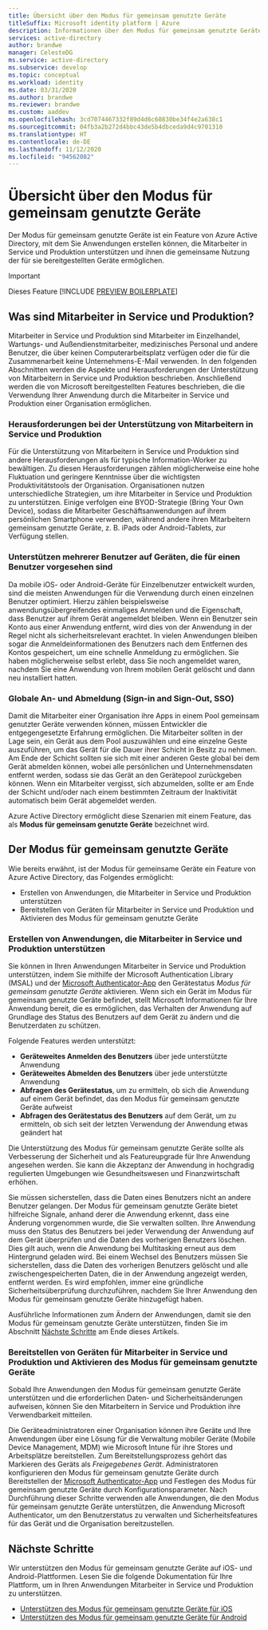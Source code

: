 ```yaml
---
title: Übersicht über den Modus für gemeinsam genutzte Geräte
titleSuffix: Microsoft identity platform | Azure
description: Informationen über den Modus für gemeinsam genutzte Geräte, der Mitarbeitern in Service und Produktion die gemeinsame Nutzung von Geräten ermöglicht.
services: active-directory
author: brandwe
manager: CelesteDG
ms.service: active-directory
ms.subservice: develop
ms.topic: conceptual
ms.workload: identity
ms.date: 03/31/2020
ms.author: brandwe
ms.reviewer: brandwe
ms.custom: aaddev
ms.openlocfilehash: 3cd7074467332f89d4d6c60830be34f4e2a638c1
ms.sourcegitcommit: 04fb3a2b272d4bbc43de5b4dbceda9d4c9701310
ms.translationtype: HT
ms.contentlocale: de-DE
ms.lasthandoff: 11/12/2020
ms.locfileid: "94562082"
---
```

# <a name="overview-of-shared-device-mode"></a>Übersicht über den Modus für gemeinsam genutzte Geräte

Der Modus für gemeinsam genutzte Geräte ist ein Feature von Azure Active Directory, mit dem Sie Anwendungen erstellen können, die Mitarbeiter in Service und Produktion unterstützen und ihnen die gemeinsame Nutzung der für sie bereitgestellten Geräte ermöglichen.

>[!IMPORTANT]
> Dieses Feature [!INCLUDE [PREVIEW BOILERPLATE](../../../includes/active-directory-develop-preview.md)]

## <a name="what-are-firstline-workers"></a>Was sind Mitarbeiter in Service und Produktion?

Mitarbeiter in Service und Produktion sind Mitarbeiter im Einzelhandel, Wartungs- und Außendienstmitarbeiter, medizinisches Personal und andere Benutzer, die über keinen Computerarbeitsplatz verfügen oder die für die Zusammenarbeit keine Unternehmens-E-Mail verwenden. In den folgenden Abschnitten werden die Aspekte und Herausforderungen der Unterstützung von Mitarbeitern in Service und Produktion beschrieben. Anschließend werden die von Microsoft bereitgestellten Features beschrieben, die die Verwendung Ihrer Anwendung durch die Mitarbeiter in Service und Produktion einer Organisation ermöglichen.

### <a name="challenges-of-supporting-firstline-workers"></a>Herausforderungen bei der Unterstützung von Mitarbeitern in Service und Produktion

Für die Unterstützung von Mitarbeitern in Service und Produktion sind andere Herausforderungen als für typische Information-Worker zu bewältigen. Zu diesen Herausforderungen zählen möglicherweise eine hohe Fluktuation und geringere Kenntnisse über die wichtigsten Produktivitätstools der Organisation. Organisationen nutzen unterschiedliche Strategien, um ihre Mitarbeiter in Service und Produktion zu unterstützen. Einige verfolgen eine BYOD-Strategie (Bring Your Own Device), sodass die Mitarbeiter Geschäftsanwendungen auf ihrem persönlichen Smartphone verwenden, während andere ihren Mitarbeitern gemeinsam genutzte Geräte, z. B. iPads oder Android-Tablets, zur Verfügung stellen.

### <a name="supporting-multiple-users-on-devices-designed-for-one-user"></a>Unterstützen mehrerer Benutzer auf Geräten, die für einen Benutzer vorgesehen sind

Da mobile iOS- oder Android-Geräte für Einzelbenutzer entwickelt wurden, sind die meisten Anwendungen für die Verwendung durch einen einzelnen Benutzer optimiert. Hierzu zählen beispielsweise anwendungsübergreifendes einmaliges Anmelden und die Eigenschaft, dass Benutzer auf ihrem Gerät angemeldet bleiben. Wenn ein Benutzer sein Konto aus einer Anwendung entfernt, wird dies von der Anwendung in der Regel nicht als sicherheitsrelevant erachtet. In vielen Anwendungen bleiben sogar die Anmeldeinformationen des Benutzers nach dem Entfernen des Kontos gespeichert, um eine schnelle Anmeldung zu ermöglichen. Sie haben möglicherweise selbst erlebt, dass Sie noch angemeldet waren, nachdem Sie eine Anwendung von Ihrem mobilen Gerät gelöscht und dann neu installiert hatten.

### <a name="global-sign-in-and-sign-out-sso"></a>Globale An- und Abmeldung (Sign-in and Sign-Out, SSO)

Damit die Mitarbeiter einer Organisation ihre Apps in einem Pool gemeinsam genutzter Geräte verwenden können, müssen Entwickler die entgegengesetzte Erfahrung ermöglichen. Die Mitarbeiter sollten in der Lage sein, ein Gerät aus dem Pool auszuwählen und eine einzelne Geste auszuführen, um das Gerät für die Dauer ihrer Schicht in Besitz zu nehmen. Am Ende der Schicht sollten sie sich mit einer anderen Geste global bei dem Gerät abmelden können, wobei alle persönlichen und Unternehmensdaten entfernt werden, sodass sie das Gerät an den Gerätepool zurückgeben können. Wenn ein Mitarbeiter vergisst, sich abzumelden, sollte er am Ende der Schicht und/oder nach einem bestimmten Zeitraum der Inaktivität automatisch beim Gerät abgemeldet werden.

Azure Active Directory ermöglicht diese Szenarien mit einem Feature, das als **Modus für gemeinsam genutzte Geräte** bezeichnet wird.

## <a name="introducing-shared-device-mode"></a>Der Modus für gemeinsam genutzte Geräte

Wie bereits erwähnt, ist der Modus für gemeinsame Geräte ein Feature von Azure Active Directory, das Folgendes ermöglicht:

* Erstellen von Anwendungen, die Mitarbeiter in Service und Produktion unterstützen
* Bereitstellen von Geräten für Mitarbeiter in Service und Produktion und Aktivieren des Modus für gemeinsam genutzte Geräte

### <a name="build-applications-that-support-firstline-workers"></a>Erstellen von Anwendungen, die Mitarbeiter in Service und Produktion unterstützen

Sie können in Ihren Anwendungen Mitarbeiter in Service und Produktion unterstützen, indem Sie mithilfe der Microsoft Authentication Library (MSAL) und der [Microsoft Authenticator-App](../user-help/user-help-auth-app-overview.md) den Gerätestatus *Modus für gemeinsam genutzte Geräte* aktivieren. Wenn sich ein Gerät im Modus für gemeinsam genutzte Geräte befindet, stellt Microsoft Informationen für Ihre Anwendung bereit, die es ermöglichen, das Verhalten der Anwendung auf Grundlage des Status des Benutzers auf dem Gerät zu ändern und die Benutzerdaten zu schützen.

Folgende Features werden unterstützt:

* **Geräteweites Anmelden des Benutzers** über jede unterstützte Anwendung
* **Geräteweites Abmelden des Benutzers** über jede unterstützte Anwendung
* **Abfragen des Gerätestatus**, um zu ermitteln, ob sich die Anwendung auf einem Gerät befindet, das den Modus für gemeinsam genutzte Geräte aufweist
* **Abfragen des Gerätestatus des Benutzers** auf dem Gerät, um zu ermitteln, ob sich seit der letzten Verwendung der Anwendung etwas geändert hat

Die Unterstützung des Modus für gemeinsam genutzte Geräte sollte als Verbesserung der Sicherheit und als Featureupgrade für Ihre Anwendung angesehen werden. Sie kann die Akzeptanz der Anwendung in hochgradig regulierten Umgebungen wie Gesundheitswesen und Finanzwirtschaft erhöhen.

Sie müssen sicherstellen, dass die Daten eines Benutzers nicht an andere Benutzer gelangen. Der Modus für gemeinsam genutzte Geräte bietet hilfreiche Signale, anhand derer die Anwendung erkennt, dass eine Änderung vorgenommen wurde, die Sie verwalten sollten. Ihre Anwendung muss den Status des Benutzers bei jeder Verwendung der Anwendung auf dem Gerät überprüfen und die Daten des vorherigen Benutzers löschen. Dies gilt auch, wenn die Anwendung bei Multitasking erneut aus dem Hintergrund geladen wird. Bei einem Wechsel des Benutzers müssen Sie sicherstellen, dass die Daten des vorherigen Benutzers gelöscht und alle zwischengespeicherten Daten, die in der Anwendung angezeigt werden, entfernt werden. Es wird empfohlen, immer eine gründliche Sicherheitsüberprüfung durchzuführen, nachdem Sie Ihrer Anwendung den Modus für gemeinsam genutzte Geräte hinzugefügt haben.

Ausführliche Informationen zum Ändern der Anwendungen, damit sie den Modus für gemeinsam genutzte Geräte unterstützen, finden Sie im Abschnitt [Nächste Schritte](#next-steps) am Ende dieses Artikels.

### <a name="deploy-devices-to-firstline-workers-and-turn-on-shared-device-mode"></a>Bereitstellen von Geräten für Mitarbeiter in Service und Produktion und Aktivieren des Modus für gemeinsam genutzte Geräte

Sobald Ihre Anwendungen den Modus für gemeinsam genutzte Geräte unterstützen und die erforderlichen Daten- und Sicherheitsänderungen aufweisen, können Sie den Mitarbeitern in Service und Produktion ihre Verwendbarkeit mitteilen.

Die Geräteadministratoren einer Organisation können ihre Geräte und Ihre Anwendungen über eine Lösung für die Verwaltung mobiler Geräte (Mobile Device Management, MDM) wie Microsoft Intune für ihre Stores und Arbeitsplätze bereitstellen. Zum Bereitstellungsprozess gehört das Markieren des Geräts als *Freigegebenes Gerät*. Administratoren konfigurieren den Modus für gemeinsam genutzte Geräte durch Bereitstellen der [Microsoft Authenticator-App](../user-help/user-help-auth-app-overview.md) und Festlegen des Modus für gemeinsam genutzte Geräte durch Konfigurationsparameter. Nach Durchführung dieser Schritte verwenden alle Anwendungen, die den Modus für gemeinsam genutzte Geräte unterstützen, die Anwendung Microsoft Authenticator, um den Benutzerstatus zu verwalten und Sicherheitsfeatures für das Gerät und die Organisation bereitzustellen.

## <a name="next-steps"></a>Nächste Schritte

Wir unterstützen den Modus für gemeinsam genutzte Geräte auf iOS- und Android-Plattformen. Lesen Sie die folgende Dokumentation für Ihre Plattform, um in Ihren Anwendungen Mitarbeiter in Service und Produktion zu unterstützen.

* [Unterstützen des Modus für gemeinsam genutzte Geräte für iOS](msal-ios-shared-devices.md)
* [Unterstützen des Modus für gemeinsam genutzte Geräte für Android](msal-android-shared-devices.md)
